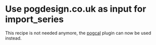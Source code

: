 # Use pogdesign.co.uk as input for import_series

This recipe is not needed anymore, the [pogcal](/Plugins/pogcal) plugin can now be used instead.